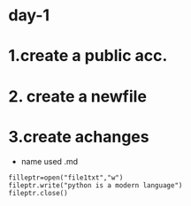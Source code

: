 # day-1
# 1.create a public acc.
# 2. create a newfile
# 3.create achanges
- name used .md


```
filleptr=open("file1txt","w")
fileptr.write("python is a modern language")
fileptr.close()

